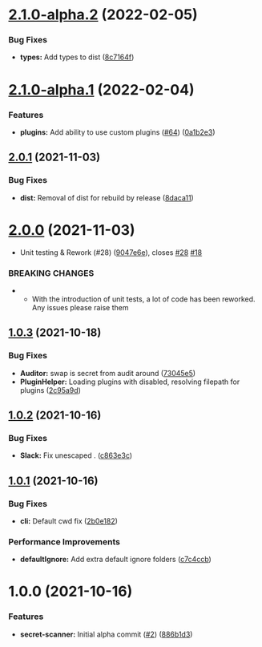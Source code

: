 # [2.1.0-alpha.2](https://github.com/JoshHiles/secret-scanner/compare/v2.1.0-alpha.1...v2.1.0-alpha.2) (2022-02-05)


### Bug Fixes

* **types:** Add types to dist ([8c7164f](https://github.com/JoshHiles/secret-scanner/commit/8c7164f86c739d137ed24d8c2bcf5f1c026016be))

# [2.1.0-alpha.1](https://github.com/JoshHiles/secret-scanner/compare/v2.0.1...v2.1.0-alpha.1) (2022-02-04)


### Features

* **plugins:** Add ability to use custom plugins ([#64](https://github.com/JoshHiles/secret-scanner/issues/64)) ([0a1b2e3](https://github.com/JoshHiles/secret-scanner/commit/0a1b2e340b533ac5dc25992ec402d56141dfbae1))

## [2.0.1](https://github.com/JoshHiles/secret-scanner/compare/v2.0.0...v2.0.1) (2021-11-03)


### Bug Fixes

* **dist:** Removal of dist for rebuild by release ([8daca11](https://github.com/JoshHiles/secret-scanner/commit/8daca11848b1b7f476d7e6567ef690e42748c1e8))

# [2.0.0](https://github.com/JoshHiles/secret-scanner/compare/v1.0.3...v2.0.0) (2021-11-03)


* Unit testing & Rework (#28) ([9047e6e](https://github.com/JoshHiles/secret-scanner/commit/9047e6e551a5d20171626aaed7212649cc29febe)), closes [#28](https://github.com/JoshHiles/secret-scanner/issues/28) [#18](https://github.com/JoshHiles/secret-scanner/issues/18)


### BREAKING CHANGES

* * With the introduction of unit tests, a lot of code has been reworked. Any issues please raise them

## [1.0.3](https://github.com/JoshHiles/secret-scanner/compare/v1.0.2...v1.0.3) (2021-10-18)


### Bug Fixes

* **Auditor:** swap is secret from audit around ([73045e5](https://github.com/JoshHiles/secret-scanner/commit/73045e59fa671af3e828fe77e87386c0c5dbaf26))
* **PluginHelper:** Loading plugins with disabled, resolving filepath for plugins ([2c95a9d](https://github.com/JoshHiles/secret-scanner/commit/2c95a9d9caa2c82504a467f3fe0edae04f0349bc))

## [1.0.2](https://github.com/JoshHiles/secret-scanner/compare/v1.0.1...v1.0.2) (2021-10-16)


### Bug Fixes

* **Slack:** Fix unescaped . ([c863e3c](https://github.com/JoshHiles/secret-scanner/commit/c863e3cb017b193ffb746fe174db4e0852090eba))

## [1.0.1](https://github.com/JoshHiles/secret-scanner/compare/v1.0.0...v1.0.1) (2021-10-16)


### Bug Fixes

* **cli:** Default cwd fix ([2b0e182](https://github.com/JoshHiles/secret-scanner/commit/2b0e18202536908dcdf07076a11e1091412e81b4))


### Performance Improvements

* **defaultIgnore:** Add extra default ignore folders ([c7c4ccb](https://github.com/JoshHiles/secret-scanner/commit/c7c4ccb4b6107f6cf08ecf86f28a09f3ed7daec5))

# 1.0.0 (2021-10-16)


### Features

* **secret-scanner:** Initial alpha commit ([#2](https://github.com/JoshHiles/secret-scanner/issues/2)) ([886b1d3](https://github.com/JoshHiles/secret-scanner/commit/886b1d323da28fdb6e79bd9a108524ce9792bdf1))
